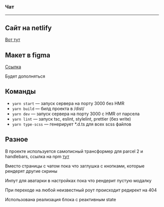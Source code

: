 ### Чат

---

## Сайт на netlify

[Вот тут](https://eloquent-fermat-d10e6a.netlify.app/)

## Макет в figma

[Ссылка](<https://www.figma.com/file/Dq7Io7NldK2mhzEzs7F2Fx/Chat-(Copy)?node-id=0%3A1>)

Будет дополняться

## Команды

- `yarn start` — запуск сервера на порту 3000 без HMR
- `yarn build` — билд проекта в /dist/
- `yarn dev` — запуск сервера на порту 3000 с HMR от парсела
- `yarn lint` — запуск tsc, eslint, stylelint, prettier (без write)
- `yarn type-scss` — генерирует *.d.ts для всех scss файлов

## Разное

В проекте используется самописный трансформер для parcel 2 и handlebars, ссылка на npm [тут](https://www.npmjs.com/package/parcel-transformer-hbs)

Вместо страницы с чатом пока что заглушка с кнопками, которые рендерят другие скрины

Инпут для аватарки в настройках пока что рендерит пустую модалку

При переходе на любой неизвестный роут происходит редирект на 404

Использована реализация блока с реактивным state
